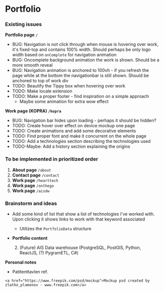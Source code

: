 # Portfolio 



### Existing issues

**Portfolio page** `/`

* BUG: Navigation is not click through when mouse is hovering over work, it's fixed-top and contains 100% width. Should perhaps be only logo width based on `onComplete` for navigation animation
* BUG: Oncomplete background animation the work is shown. Should be a more smooth reveal  
* BUG: Navigation animation is anchored to 100vh - if you refresh the page while at the bottom the navigationbar is still shown. Should be anchored to top of work div
* TODO: Beautify the Tippy box when hovering over work
* TODO: Make locale extension
* TODO: Make a proper footer - find inspiration on a simple approach
  * Maybe some animation for extra wow effect

**Work page (KOPRA) `/kopra`**

* BUG: Navigation bar hides upon loading - perhaps it should be hidden?
* TODO: Create hover over effect on device mockup one page
* TODO: Create animations and add some decorative elements
* TODO: Find proper font and make it concurrent on the whole page
* TODO: Add a technologies section describing the technologies used
* TODO-Maybe: Add a history section explaining the origins

### To be implemented in prioritized order

1. **About page** `/about`
2. **Contact page** `/contact`
3. **Work page** `/hearttech`
4. **Work page** `/onthego`
5. **Work page** `/aisdw`

### Brainstorm and ideas

* Add some kind of list that show a list of technologies I've worked with. Upon clicking it shows links to work with that keyword associated

  * Utilizes the `PortfolioData` structure

* **Portfolio content**

  2. (Future) AIS Data warehouse (PostgreSQL, PostGIS, Python, ReactJS, (?) PygramETL, C#)
  

**Personal notes**

* Patitenttavlen ref.

```
<a href="https://www.freepik.com/psd/mockup">Mockup psd created by zlatko_plamenov - www.freepik.com</a>
```

